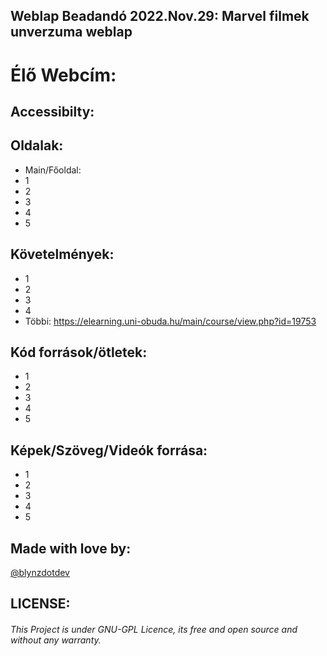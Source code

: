 ## Weblap Beadandó 2022.Nov.29: Marvel filmek unverzuma weblap
# Élő Webcím: 

## Accessibilty:

## Oldalak:
- Main/Főoldal:
- 1
- 2
- 3
- 4
- 5

## Követelmények:
- 1
- 2
- 3
- 4
- Többi: https://elearning.uni-obuda.hu/main/course/view.php?id=19753

## Kód források/ötletek:
- 1
- 2
- 3
- 4
- 5

## Képek/Szöveg/Videók forrása:
- 1
- 2
- 3
- 4
- 5

## Made with love by:
[@blynzdotdev](https://github.com/blynzdotdev)

## LICENSE:
###### This Project is under GNU-GPL Licence, its free and open source and without any warranty. 
